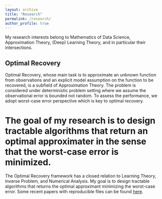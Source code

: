 ```yaml
---
layout: archive
title: "Research"
permalink: /research/
author_profile: true
---
```


My research interests belong to Mathematics of Data Science, Approximation Theory, (Deep) Learning Theory, and in particular their intersections.

## Optimal Recovery ##

Optimal Recovery, whose main task is to approximate an unknown function from observations and an explicit model assumption on the function to be recovered, is a subfield of Approximation Theory. The problem is considered under deterministic problem setting where we assume the observational error is bounded not random. To assess the performance, we adopt worst-case error perspective which is key to optimal recovery. 

# The goal of my research is to design tractable algorithms that return an optimal approximater in the sense that the worst-case error is minimized. #
 
 The Optimal Recovery framework has a closed relation to Learning Theory, Inverse Problem, and Numerical Analysis. My goal is to design tractable algorithms that returns the optimal approximant minimizing the worst-case error. Some recent papers with reproducible files can be found [here](https://github.com/liaochunyang/Optimal_Recovery). 
